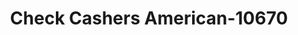 ---
f_zip-code: 70364
f_state-code: LA
title: Check Cashers American-10670
f_phone: 985-876-7788
f_city-only: Houma
f_address: 6277 West Park Avenue Houma
f_location-unique-id: '10670'
slug: check-cashers-american-10670
updated-on: '2024-05-30T13:46:58.046Z'
created-on: '2024-05-30T13:36:59.803Z'
published-on: '2024-05-30T13:54:32.469Z'
f_city-state: cms/city/houma-la.md
f_company: cms/company/check-cashers-american.md
f_state: cms/state/louisiana.md
layout: '[payday-loan].html'
tags: payday-loan
---